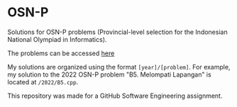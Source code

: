 # OSN-P
Solutions for OSN-P problems (Provincial-level selection for the Indonesian National Olympiad in Informatics).

The problems can be accessed [here](https://tlx.toki.id/problems/problemsets?archive=osp)

My solutions are organized using the format `[year]/[problem]`. For example, my solution to the 2022 OSN-P problem "B5. Melompati Lapangan" is located at `/2022/B5.cpp`. 

This repository was made for a GitHub Software Engineering assignment.
